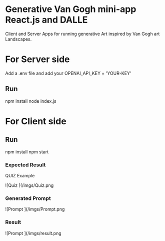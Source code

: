 # Generative Van Gogh mini-app React.js and DALLE
Client and Server Apps for running generative Art inspired by Van Gogh art Landscapes.

<h1>For Server side</h1>

Add a .env file and add your OPENAI_API_KEY = 'YOUR-KEY'

<h2>Run</h2>

npm install
node index.js 

<h1>For Client side </h1>

<h2>Run</h2>

npm install
npm start


<h3>Expected Result</h3>

QUIZ Example

![Quiz ](/imgs/Quiz.png


<h3>Generated Prompt</h3>

![Prompt ](/imgs/Prompt.png

<h3>Result</h3>

![Prompt ](/imgs/result.png
